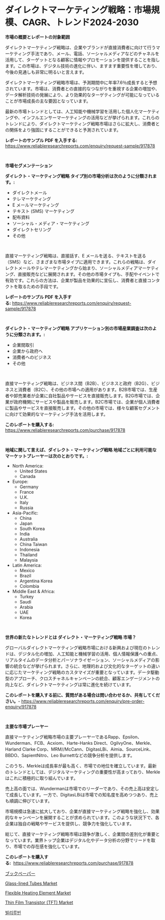 <p><h1>ダイレクトマーケティング戦略：市場規模、CAGR、トレンド2024-2030</h1></p><p><strong>市場の概要とレポートの対象範囲</strong></p>
<p><p>ダイレクトマーケティング戦略は、企業やブランドが直接消費者に向けて行うマーケティング手法であり、メール、電話、ソーシャルメディアなどのチャネルを活用して、ターゲットとなる顧客に情報やプロモーションを提供することを指します。この市場は、デジタル技術の進化に伴い、ますます重要性を増しており、今後の見通しも非常に明るいと言えます。</p><p>ダイレクトマーケティング戦略市場は、予測期間中に年率7.6％成長すると予想されています。市場は、消費者との直接的なつながりを重視する企業の増加や、データ解析技術の発展により、より効果的なターゲティングが可能になっていることが市場成長の主な要因となっています。</p><p>最新の市場トレンドとしては、人工知能や機械学習を活用した個人化マーケティングや、インフルエンサーマーケティングの活用などが挙げられます。これらのトレンドにより、ダイレクトマーケティング戦略市場はさらに拡大し、消費者との関係をより強固にすることができると予測されています。</p></p>
<p><strong>レポートのサンプル PDF を入手する:</strong> <a href="https://www.reliableresearchreports.com/enquiry/request-sample/917878">https://www.reliableresearchreports.com/enquiry/request-sample/917878</a></p>
<p>&nbsp;</p>
<p><strong>市場セグメンテーション</strong></p>
<p><strong>ダイレクト・マーケティング戦略 タイプ別の市場分析は次のように分類されます。:</strong></p>
<p><ul><li>ダイレクトメール</li><li>テレマーケティング</li><li>E メールマーケティング</li><li>テキスト (SMS) マーケティング</li><li>配布資料</li><li>ソーシャル・メディア・マーケティング</li><li>ダイレクトセリング</li><li>その他</li></ul></p>
<p>&nbsp;</p>
<p><p>直接マーケティング戦略は、直接話す、E メールを送る、テキストを送る（SMS）など、さまざまな市場タイプに適用できます。これらの戦略は、ダイレクトメールやテレマーケティングから始まり、ソーシャルメディアマーケティング、直接販売などに展開されます。その他の市場タイプも、手配やイベントで有効です。これらの方法は、企業が製品を効果的に宣伝し、消費者と直接コンタクトを取るための手段です。</p></p>
<p><strong>レポートのサンプル PDF を入手する:</strong>&nbsp;<a href="https://www.reliableresearchreports.com/enquiry/request-sample/917878">https://www.reliableresearchreports.com/enquiry/request-sample/917878</a></p>
<p>&nbsp;</p>
<p><strong> ダイレクト・マーケティング戦略 アプリケーション別の市場産業調査は次のように分類されます。:</strong></p>
<p><ul><li>企業間取引</li><li>企業から政府へ</li><li>消費者へのビジネス</li><li>その他</li></ul></p>
<p>&nbsp;</p>
<p><p>直接マーケティング戦略は、ビジネス間（B2B）、ビジネスと政府（B2G）、ビジネスと消費者（B2C）、その他の市場への適用があります。B2B市場では、生産者や卸売業者が企業に自社製品やサービスを直接販売します。B2G市場では、企業が政府機関にサービスや製品を販売します。B2C市場では、企業が個人消費者に製品やサービスを直接販売します。その他の市場では、様々な顧客セグメントに向けて効果的なマーケティング手法を活用します。</p></p>
<p><strong>このレポートを購入する:</strong>&nbsp; <a href="https://www.reliableresearchreports.com/purchase/917878">https://www.reliableresearchreports.com/purchase/917878</a></p>
<p>&nbsp;</p>
<p><strong>地域に関して言えば、ダイレクト・マーケティング戦略 地域ごとに利用可能なマーケットプレーヤーは次のとおりです。:</strong></p>
<p><ul>
    <li>
        North America:
        <ul>
            <li>United States</li>
            <li>Canada</li>
        </ul>
    </li>
    <li>
        Europe:
        <ul>
            <li>Germany</li>
            <li>France</li>
            <li>U.K.</li>
            <li>Italy</li>
            <li>Russia</li>
        </ul>
    </li>
    <li>
        Asia-Pacific:
        <ul>
            <li>China</li>
            <li>Japan</li>
            <li>South Korea</li>
            <li>India</li>
            <li>Australia</li>
            <li>China Taiwan</li>
            <li>Indonesia</li>
            <li>Thailand</li>
            <li>Malaysia</li>
        </ul>
    </li>
    <li>
        Latin America:
        <ul>
            <li>Mexico</li>
            <li>Brazil</li>
            <li>Argentina Korea</li>
            <li>Colombia</li>
        </ul>
    </li>
    <li>
        Middle East & Africa:
        <ul>
            <li>Turkey</li>
            <li>Saudi</li>
            <li>Arabia</li>
            <li>UAE</li>
            <li>Korea</li>
        </ul>
    </li>
    </ul></p>
<p>&nbsp;</p>
<p><strong>世界の新たなトレンドとは ダイレクト・マーケティング戦略 市場？</strong></p>
<p><p>グローバルダイレクトマーケティング戦略市場における新興および現在のトレンドは、デジタル化の増加、人工知能と機械学習の活用、個人情報保護への重点、リアルタイムのデータ分析とパーソナライゼーション、ソーシャルメディアの影響の統合などが挙げられます。さらに、地理的および文化的なターゲットの違いに応じたマーケティング戦略のカスタマイズが重要となっています。データ駆動型のアプローチ、クロスチャネルキャンペーンの統合、顧客エンゲージメントの向上など、ダイレクトマーケティングは常に進化を続けています。</p></p>
<p><strong>このレポートを購入する前に、質問がある場合は問い合わせるか、共有してください。</strong>- <a href="https://www.reliableresearchreports.com/enquiry/pre-order-enquiry/917878">https://www.reliableresearchreports.com/enquiry/pre-order-enquiry/917878</a></p>
<p>&nbsp;</p>
<p><strong>主要な市場プレーヤー</strong></p>
<p><p>直接マーケティング戦略市場の主要プレーヤーであるRapp、Epsilon、Wunderman、FCB、Acxiom、Harte-Hanks Direct、OgilvyOne、Merkle、Harland Clarke Corp、MRM//McCann、DigitasLBi、Aimia、SourceLink、BBDO、SapientNitro、Leo Burnettなどの競争分析を提供します。</p><p>このうち、Merkleは成長率が最も高く、市場での地位を確立しています。最新のトレンドとしては、デジタルマーケティングの重要性が高まっており、Merkleはこれに積極的に取り組んでいます。</p><p>売上高の面では、Wundermanは市場でのリーダーであり、その売上高は安定して成長しています。一方で、DigitasLBiは市場での知名度を高めつつあり、売上も順調に伸びています。</p><p>市場規模は急速に拡大しており、企業が直接マーケティング戦略を強化し、効果的なキャンペーンを展開することが求められています。このような状況下で、各企業は独自の戦略やサービスを提供し、競争力を強化しています。</p><p>総じて、直接マーケティング戦略市場は競争が激しく、企業間の差別化が重要となっています。業界トップ企業はデジタル化やデータ分析の分野でリードを取り、市場での存在感を強化しています。</p></p>
<p><strong>このレポートを購入する:</strong>&nbsp;&nbsp;<a href="https://www.reliableresearchreports.com/purchase/917878">https://www.reliableresearchreports.com/purchase/917878</a></p>
<p><p><a href="https://medium.com/@fabiclaf/%E6%9C%AC%E3%81%AE%E3%83%9A%E3%83%BC%E3%83%91%E3%83%BC%E3%83%9E%E3%83%BC%E3%82%B1%E3%83%83%E3%83%88%E3%81%AF-%E5%B8%82%E5%A0%B4%E3%82%B7%E3%82%A7%E3%82%A2-%E5%B8%82%E5%A0%B4%E3%83%88%E3%83%AC%E3%83%B3%E3%83%89-%E5%B8%82%E5%A0%B4%E6%88%90%E9%95%B7%E3%81%AB%E9%96%A2%E3%81%99%E3%82%8B%E6%83%85%E5%A0%B1%E3%82%92%E6%8F%90%E4%BE%9B%E3%81%97%E3%81%A6%E3%81%84%E3%81%BE%E3%81%99-3d54f2b3026b">ブックペーパー</a></p><p><a href="https://butternut-bug-553.notion.site/Glass-lined-Tubes-Market-Size-Share-Trends-Analysis-Report-By-Application-Regional-Outlook-Comp-af1b2a6b5a414ba19939296ff26f9723">Glass-lined Tubes Market</a></p><p><a href="https://view.publitas.com/reportprime-1/flexible-heating-element-market-analysis-examines-its-scope-on-growth-opportunities-and-forecasted-trends-spanning-from-2024-to-2031/">Flexible Heating Element Market</a></p><p><a href="https://five-trouble-98a.notion.site/Thin-Film-Transistor-TFT-Market-Size-Share-Trends-Analysis-Report-By-Material-By-Type-By-End--2bdd4e344728497ca6cff7595d4cd025">Thin Film Transistor (TFT) Market</a></p><p><a href="https://medium.com/@cierrahayes645/%EB%B9%8C%EB%A6%AC%EB%A3%A8%EB%B9%88-%EC%8B%9C%EC%9E%A5-%EC%A0%90%EC%9C%A0%EC%9C%A8-%EC%A7%84%ED%99%94-%EB%B0%8F-%EC%8B%9C%EC%9E%A5-%EC%84%B1%EC%9E%A5-%EC%A0%84%EB%A7%9D-2024%EB%85%84-2031%EB%85%84-ba67e5207d92">빌리루빈</a></p></p>